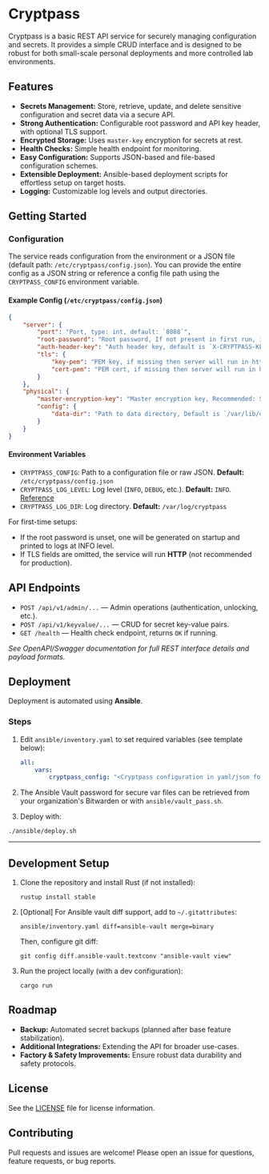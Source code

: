 # Cryptpass

Cryptpass is a basic REST API service for securely managing configuration and secrets. It provides a simple CRUD
interface and is designed to be robust for both small-scale personal deployments and more controlled lab environments.

## Features

- **Secrets Management:** Store, retrieve, update, and delete sensitive configuration and secret data via a secure API.
- **Strong Authentication:** Configurable root password and API key header, with optional TLS support.
- **Encrypted Storage:** Uses `master-key` encryption for secrets at rest.
- **Health Checks:** Simple health endpoint for monitoring.
- **Easy Configuration:** Supports JSON-based and file-based configuration schemes.
- **Extensible Deployment:** Ansible-based deployment scripts for effortless setup on target hosts.
- **Logging:** Customizable log levels and output directories.

## Getting Started

### Configuration

The service reads configuration from the environment or a JSON file (default path: `/etc/cryptpass/config.json`). You
can provide the entire config as a JSON string or reference a config file path using the `CRYPTPASS_CONFIG` environment
variable.

#### Example Config (`/etc/cryptpass/config.json`)

```json
{
    "server": {
        "port": "Port, type: int, default: `8088`",
        "root-password": "Root password, If not present in first run, it will be generated, and printed in the log on INFO level",
        "auth-header-key": "Auth header key, default is `X-CRYPTPASS-KEY`",
        "tls": {
            "key-pem": "PEM key, if missing then server will run in http",
            "cert-pem": "PEM cert, if missing then server will run in http"
        }
    },
    "physical": {
        "master-encryption-key": "Master encryption key, Recommended: Set it via `/admin/unlock` endpoint",
        "config": {
            "data-dir": "Path to data directory, Default is `/var/lib/cryptpass`"
        }
    }
}
```

#### Environment Variables

- `CRYPTPASS_CONFIG`: Path to a configuration file or raw JSON. **Default:** `/etc/cryptpass/config.json`
- `CRYPTPASS_LOG_LEVEL`: Log level (`INFO`, `DEBUG`, etc.). **Default:** `INFO`. [Reference](https://logging.apache.org/log4j/2.x/manual/customloglevels.html)
- `CRYPTPASS_LOG_DIR`: Log directory. **Default:** `/var/log/cryptpass`

For first-time setups:

- If the root password is unset, one will be generated on startup and printed to logs at INFO level.
- If TLS fields are omitted, the service will run **HTTP** (not recommended for production).

## API Endpoints

- `POST /api/v1/admin/...` — Admin operations (authentication, unlocking, etc.).
- `POST /api/v1/keyvalue/...` — CRUD for secret key-value pairs.
- `GET /health` — Health check endpoint, returns `OK` if running.

*See OpenAPI/Swagger documentation for full REST interface details and payload formats.*

## Deployment

Deployment is automated using **Ansible**.

### Steps

1. Edit `ansible/inventory.yaml` to set required variables (see template below):

    ```yaml
    all:
        vars:
            cryptpass_config: "<Cryptpass configuration in yaml/json format>"
    ```

2. The Ansible Vault password for secure var files can be retrieved from your organization's Bitwarden or with
   `ansible/vault_pass.sh`.

3. Deploy with:

```textmate
./ansible/deploy.sh
```

---

## Development Setup

1. Clone the repository and install Rust (if not installed):

    ```textmate
    rustup install stable
    ```

2. [Optional] For Ansible vault diff support, add to `~/.gitattributes`:

    ```.gitignore (gitignore)
    ansible/inventory.yaml diff=ansible-vault merge=binary
    ```

   Then, configure git diff:

    ```textmate
    git config diff.ansible-vault.textconv "ansible-vault view"
    ```

3. Run the project locally (with a dev configuration):

    ```textmate
    cargo run
    ```

## Roadmap

- **Backup:** Automated secret backups (planned after base feature stabilization).
- **Additional Integrations:** Extending the API for broader use-cases.
- **Factory & Safety Improvements:** Ensure robust data durability and safety protocols.

## License

See the [LICENSE](LICENSE) file for license information.

## Contributing

Pull requests and issues are welcome! Please open an issue for questions, feature requests, or bug reports.
